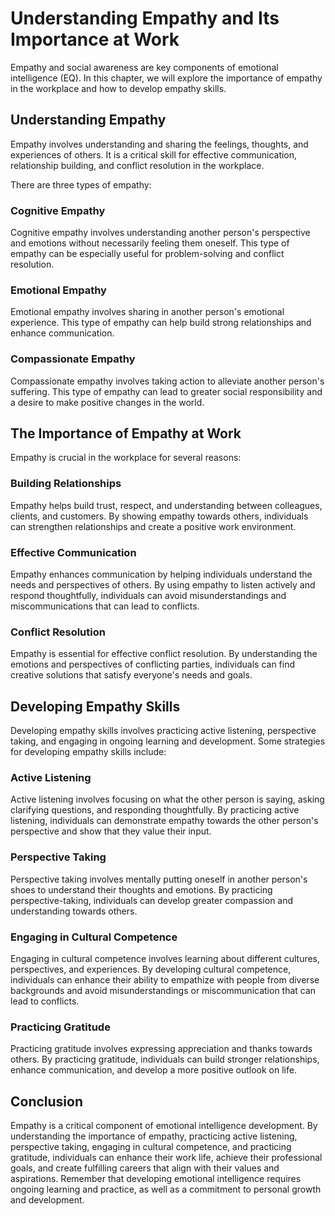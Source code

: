 Understanding Empathy and Its Importance at Work
=========================================================================================

Empathy and social awareness are key components of emotional intelligence (EQ). In this chapter, we will explore the importance of empathy in the workplace and how to develop empathy skills.

Understanding Empathy
---------------------

Empathy involves understanding and sharing the feelings, thoughts, and experiences of others. It is a critical skill for effective communication, relationship building, and conflict resolution in the workplace.

There are three types of empathy:

### Cognitive Empathy

Cognitive empathy involves understanding another person's perspective and emotions without necessarily feeling them oneself. This type of empathy can be especially useful for problem-solving and conflict resolution.

### Emotional Empathy

Emotional empathy involves sharing in another person's emotional experience. This type of empathy can help build strong relationships and enhance communication.

### Compassionate Empathy

Compassionate empathy involves taking action to alleviate another person's suffering. This type of empathy can lead to greater social responsibility and a desire to make positive changes in the world.

The Importance of Empathy at Work
---------------------------------

Empathy is crucial in the workplace for several reasons:

### Building Relationships

Empathy helps build trust, respect, and understanding between colleagues, clients, and customers. By showing empathy towards others, individuals can strengthen relationships and create a positive work environment.

### Effective Communication

Empathy enhances communication by helping individuals understand the needs and perspectives of others. By using empathy to listen actively and respond thoughtfully, individuals can avoid misunderstandings and miscommunications that can lead to conflicts.

### Conflict Resolution

Empathy is essential for effective conflict resolution. By understanding the emotions and perspectives of conflicting parties, individuals can find creative solutions that satisfy everyone's needs and goals.

Developing Empathy Skills
-------------------------

Developing empathy skills involves practicing active listening, perspective taking, and engaging in ongoing learning and development. Some strategies for developing empathy skills include:

### Active Listening

Active listening involves focusing on what the other person is saying, asking clarifying questions, and responding thoughtfully. By practicing active listening, individuals can demonstrate empathy towards the other person's perspective and show that they value their input.

### Perspective Taking

Perspective taking involves mentally putting oneself in another person's shoes to understand their thoughts and emotions. By practicing perspective-taking, individuals can develop greater compassion and understanding towards others.

### Engaging in Cultural Competence

Engaging in cultural competence involves learning about different cultures, perspectives, and experiences. By developing cultural competence, individuals can enhance their ability to empathize with people from diverse backgrounds and avoid misunderstandings or miscommunication that can lead to conflicts.

### Practicing Gratitude

Practicing gratitude involves expressing appreciation and thanks towards others. By practicing gratitude, individuals can build stronger relationships, enhance communication, and develop a more positive outlook on life.

Conclusion
----------

Empathy is a critical component of emotional intelligence development. By understanding the importance of empathy, practicing active listening, perspective taking, engaging in cultural competence, and practicing gratitude, individuals can enhance their work life, achieve their professional goals, and create fulfilling careers that align with their values and aspirations. Remember that developing emotional intelligence requires ongoing learning and practice, as well as a commitment to personal growth and development.
